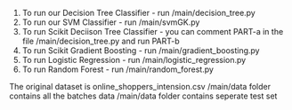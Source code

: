 1. To run our Decision Tree Classifier - run /main/decision_tree.py
2. To run our SVM Classifier - run /main/svmGK.py
3. To run Scikit Deciison Tree Classifier - you can comment PART-a in the file /main/decision_tree.py and run PART-b
5. To run Scikit Gradient Boosting - run /main/gradient_boosting.py
6. To run Logistic Regression - run /main/logistic_regression.py
7. To run Random Forest - run /main/random_forest.py

The original dataset is online_shoppers_intension.csv
/main/data folder contains all the batches data
/main/data folder contains seperate test set